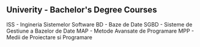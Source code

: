 ## Univerity - Bachelor's Degree Courses

ISS - Ingineria Sistemelor Software
BD - Baze de Date
SGBD - Sisteme de Gestiune a Bazelor de Date
MAP - Metode Avansate de Programare
MPP - Medii de Proiectare si Programare

